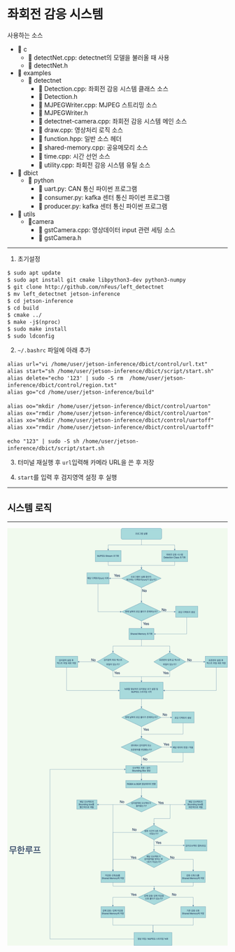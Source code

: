 # 좌회전 감응 시스템

사용하는 소스
* 📁 c
	* 📄 detectNet.cpp: detectnet의 모델을 불러올 때 사용
	* 📄 detectNet.h
* 📁 examples
	* 	📁 detectnet
		 * 	📄 Detection.cpp: 좌회전 감응 시스템 클래스 소스
		 * 	📄 Detection.h
		 * 	📄 MJPEGWriter.cpp: MJPEG 스트리밍 소스
		 * 	📄 MJPEGWriter.h
		 * 	📄 detectnet-camera.cpp: 좌회전 감응 시스템 메인 소스
		 * 	📄 draw.cpp: 영상처리 로직 소스
		 * 	📄 function.hpp: 일반 소스 헤더
		 * 	📄 shared-memory.cpp: 공유메모리 소스
		 * 	📄 time.cpp: 시간 선언 소스
		 * 	📄 utility.cpp: 좌회전 감응 시스템 유틸 소스
* 📁 dbict
	* 	📁 python
		 * 	📄 uart.py: CAN 통신 파이썬 프로그램
		 * 	📄 consumer.py: kafka 센터 통신 파이썬 프로그램
		 * 	📄 producer.py: kafka 센터 통신 파이썬 프로그램
* 📁 utils
	* 	📁camera
		 * 	📄 gstCamera.cpp: 영상데이터 input 관련 세팅 소스
		 * 	📄 gstCamera.h


****
1. 초기설정
```
$ sudo apt update
$ sudo apt install git cmake libpython3-dev python3-numpy
$ git clone http://github.com/nFeus/left_detectnet
$ mv left_detectnet jetson-inference
$ cd jetson-inference
$ cd build
$ cmake ../
$ make -j$(nproc)
$ sudo make install
$ sudo ldconfig
```


2. `~/.bashrc` 파일에 아래 추가
```
alias url="vi /home/user/jetson-inference/dbict/control/url.txt"
alias start="sh /home/user/jetson-inference/dbict/script/start.sh"
alias delete="echo '123' | sudo -S rm  /home/user/jetson-inference/dbict/control/region.txt"
alias go="cd /home/user/jetson-inference/build"

alias oo="mkdir /home/user/jetson-inference/dbict/control/uarton"
alias ox="rmdir /home/user/jetson-inference/dbict/control/uarton"
alias xo="mkdir /home/user/jetson-inference/dbict/control/uartoff"
alias xx="rmdir /home/user/jetson-inference/dbict/control/uartoff"

echo "123" | sudo -S sh /home/user/jetson-inference/dbict/script/start.sh
```

3. 터미널 재실행 후 `url`입력해 카메라 URL을 쓴 후 저장

4. `start`를 입력 후 검지영역 설정 후 실행

****

## 시스템 로직

****
![](docs/4_DetectNet_fc.png)